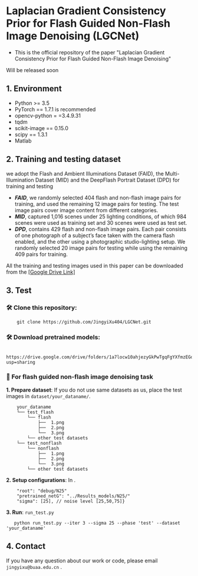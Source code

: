 # Laplacian Gradient Consistency Prior for Flash Guided Non-Flash Image Denoising (LGCNet)
- This is the official repository of the paper "Laplacian Gradient Consistency Prior for Flash Guided Non-Flash Image Denoising" 

Will be released soon


## 1. Environment
- Python >= 3.5
- PyTorch == 1.7.1 is recommended
- opencv-python = =3.4.9.31
- tqdm
- scikit-image == 0.15.0
- scipy == 1.3.1 
- Matlab

## 2. Training and testing dataset
 we adopt the Flash and Ambient Illuminations Dataset (FAID), the Multi-Illumination Dataset (MID) and the DeepFlash Portrait Dataset (DPD) for training and testing
- ***FAID***, we randomly selected 404 flash and non-flash image pairs for training, and used the remaining 12 image pairs for testing. The test image pairs cover image content from different categories.
- ***MID***, captured 1,016  scenes under 25 lighting conditions, of which 984 scenes were used as training set and 30 scenes were used as test set.
- ***DPD***, contains 429 flash and non-flash image pairs. Each pair consists of one photograph
of a subject’s face taken with the camera flash enabled, and the other using a photographic studio-lighting setup. We randomly selected 20 image pairs for testing while using the remaining 409 pairs for training.

All the training and testing images used in this paper can be downloaded from the [[Google Drive Link]](https://drive.google.com/drive/folders/15z2tTMSgYhIQ_QuWjIFUsuquouEy5ZEl?usp=sharing)


## 3. Test
### 🛠️  Clone this repository:
```
    git clone https://github.com/JingyiXu404/LGCNet.git
```
### 🛠️  Download pretrained models:
```
    https://drive.google.com/drive/folders/1a7locw10ahjezyGkPwTgqFgYXfmzEGqt?usp=sharing
```
### 💓  For flash guided non-flash image denoising task
**1. Prepare dataset**: If you do not use same datasets as us, place the test images in `dataset/your_dataname/`.

```
    your_dataname
    └── test_flash
        └── flash
            ├──  1.png 
            ├──  2.png
            └──  3.png
        └── other test datasets
    └── test_nonflash
        └── nonflash
            ├──  1.png 
            ├──  2.png
            └──  3.png
        └── other test datasets
   ```
**2. Setup configurations**: In .

```
    "root": "debug/N25"
    "pretrained_netG": "../Results_models/N25/"
    "sigma": [25], // noise level [25,50,75]}
```

**3. Run**: `run_test.py`

```
   python run_test.py --iter 3 --sigma 25 --phase 'test' --dataset 'your_dataname'
```
## 4. Contact
If you have any question about our work or code, please email `jingyixu@buaa.edu.cn` .
